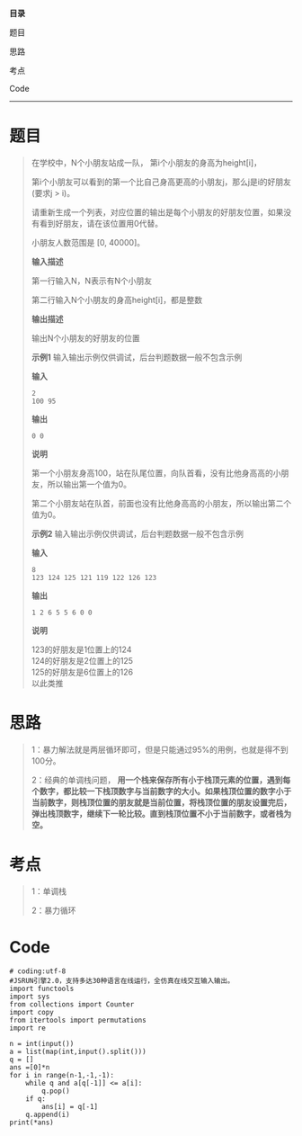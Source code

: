 **目录**

题目

思路

考点

Code

* * *

# 题目

> 在学校中，N个小朋友站成一队， 第i个小朋友的身高为height[i]，
>
> 第i个小朋友可以看到的第一个比自己身高更高的小朋友j，那么j是i的好朋友(要求j > i)。
>
> 请重新生成一个列表，对应位置的输出是每个小朋友的好朋友位置，如果没有看到好朋友，请在该位置用0代替。
>
> 小朋友人数范围是 [0, 40000]。
>
> **输入描述**
>
> 第一行输入N，N表示有N个小朋友
>
> 第二行输入N个小朋友的身高height[i]，都是整数
>
> **输出描述**
>
> 输出N个小朋友的好朋友的位置
>
> **示例1** 输入输出示例仅供调试，后台判题数据一般不包含示例
>
> **输入**
>
> `2`  
> `100 95`
>
> **输出**
>
> `0 0`
>
> **说明**
>
> 第一个小朋友身高100，站在队尾位置，向队首看，没有比他身高高的小朋友，所以输出第一个值为0。
>
> 第二个小朋友站在队首，前面也没有比他身高高的小朋友，所以输出第二个值为0。
>
> **示例2** 输入输出示例仅供调试，后台判题数据一般不包含示例
>
> **输入**
>
> `8`  
> `123 124 125 121 119 122 126 123`
>
> **输出**
>
> `1 2 6 5 5 6 0 0`
>
> **说明**
>
> 123的好朋友是1位置上的124  
>  124的好朋友是2位置上的125  
>  125的好朋友是6位置上的126  
>  以此类推

# 思路

> 1：暴力解法就是两层循环即可，但是只能通过95%的用例，也就是得不到100分。
>
> 2：经典的单调栈问题，
> **用一个栈来保存所有小于栈顶元素的位置，遇到每个数字，都比较一下栈顶数字与当前数字的大小。如果栈顶位置的数字小于当前数字，则栈顶位置的朋友就是当前位置，将栈顶位置的朋友设置完后，弹出栈顶数字，继续下一轮比较。直到栈顶位置不小于当前数字，或者栈为空。**

# 考点

> 1：单调栈
>
> 2：暴力循环

# Code

    
    
    # coding:utf-8
    #JSRUN引擎2.0，支持多达30种语言在线运行，全仿真在线交互输入输出。 
    import functools
    import sys
    from collections import Counter
    import copy
    from itertools import permutations
    import re
    
    n = int(input())
    a = list(map(int,input().split()))
    q = []
    ans =[0]*n
    for i in range(n-1,-1,-1):
        while q and a[q[-1]] <= a[i]:
            q.pop()
        if q:
            ans[i] = q[-1]
        q.append(i)
    print(*ans)
    

